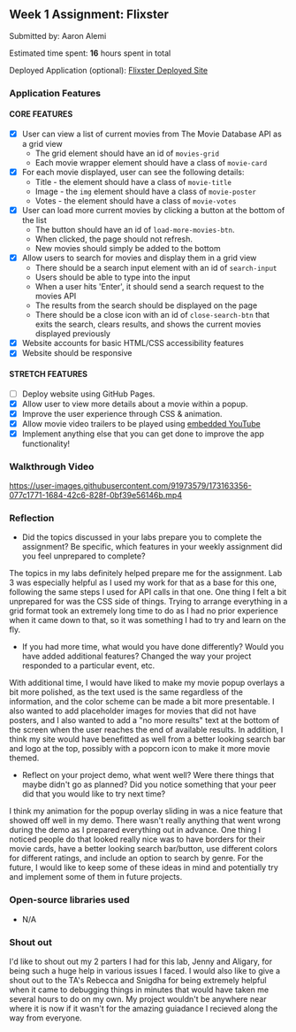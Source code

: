 ## Week 1 Assignment: Flixster

Submitted by: Aaron Alemi

Estimated time spent: **16** hours spent in total

Deployed Application (optional): [Flixster Deployed Site](ADD_LINK_HERE)

### Application Features

#### CORE FEATURES

- [X] User can view a list of current movies from The Movie Database API as a grid view
  - The grid element should have an id of `movies-grid`
  - Each movie wrapper element should have a class of `movie-card`
- [X] For each movie displayed, user can see the following details:
  - Title - the element should have a class of `movie-title`
  - Image - the `img` element should have a class of `movie-poster`
  - Votes - the element should have a class of `movie-votes`
- [X] User can load more current movies by clicking a button at the bottom of the list
  - The button should have an id of `load-more-movies-btn`.
  - When clicked, the page should not refresh.
  - New movies should simply be added to the bottom
- [X] Allow users to search for movies and display them in a grid view
  - There should be a search input element with an id of `search-input`
  - Users should be able to type into the input
  - When a user hits 'Enter', it should send a search request to the movies API
  - The results from the search should be displayed on the page
  - There should be a close icon with an id of `close-search-btn` that exits the search, clears results, and shows the current movies displayed previously
- [X] Website accounts for basic HTML/CSS accessibility features
- [X] Website should be responsive

#### STRETCH FEATURES

- [ ] Deploy website using GitHub Pages. 
- [X] Allow user to view more details about a movie within a popup.
- [X] Improve the user experience through CSS & animation.
- [X] Allow movie video trailers to be played using [embedded YouTube](https://support.google.com/youtube/answer/171780?hl=en)
- [X] Implement anything else that you can get done to improve the app functionality!

### Walkthrough Video

https://user-images.githubusercontent.com/91973579/173163356-077c1771-1684-42c6-828f-0bf39e56146b.mp4

### Reflection

* Did the topics discussed in your labs prepare you to complete the assignment? Be specific, which features in your weekly assignment did you feel unprepared to complete?

The topics in my labs definitely helped prepare me for the assignment. Lab 3 was especially helpful as I used my work for that as a base for this one, following the same steps I used for API calls in that one. One thing I felt a bit unprepared for was the CSS side of things. Trying to arrange everything in a grid format took an extremely long time to do as I had no prior experience when it came down to that, so it was something I had to try and learn on the fly. 

* If you had more time, what would you have done differently? Would you have added additional features? Changed the way your project responded to a particular event, etc.
  
With additional time, I would have liked to make my movie popup overlays a bit more polished, as the text used is the same regardless of the information, and the color scheme can be made a bit more presentable. I also wanted to add placeholder images for movies that did not have posters, and I also wanted to add a "no more results" text at the bottom of the screen when the user reaches the end of available results. In addition, I think my site would have benefitted as well from a better looking search bar and logo at the top, possibly with a popcorn icon to make it more movie themed.

* Reflect on your project demo, what went well? Were there things that maybe didn't go as planned? Did you notice something that your peer did that you would like to try next time?

I think my animation for the popup overlay sliding in was a nice feature that showed off well in my demo. There wasn't really anything that went wrong during the demo as I prepared everything out in advance. One thing I noticed people do that looked really nice was to have borders for their movie cards, have a better looking search bar/button, use different colors for different ratings, and include an option to search by genre. For the future, I would like to keep some of these ideas in mind and potentially try and implement some of them in future projects.

### Open-source libraries used

- N/A

### Shout out

I'd like to shout out my 2 parters I had for this lab, Jenny and Aligary, for being such a huge help in various issues I faced. I would also like to give a shout out to the TA's Rebecca and Snigdha for being extremely helpful when it came to debugging things in minutes that would have taken me several hours to do on my own. My project wouldn't be anywhere near where it is now if it wasn't for the amazing guiadance I recieved along the way from everyone.

